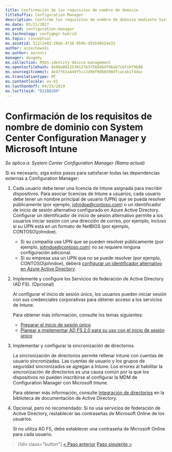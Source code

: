 ```yaml
---
title: Confirmación de los requisitos de nombre de dominio
titleSuffix: Configuration Manager
description: Confirme los requisitos de nombre de dominio mediante System Center Configuration Manager.
ms.date: 03/21/2017
ms.prod: configuration-manager
ms.technology: configmgr-hybrid
ms.topic: conceptual
ms.assetid: 522c2e82-20eb-4f38-859b-d55640b24e32
author: aczechowski
ms.author: aaroncz
manager: dougeby
ms.collection: M365-identity-device-management
ms.openlocfilehash: 0e80a001153012763f56686df66ab7c6fcbf9b88
ms.sourcegitcommit: 4e47f63a449f5cc2d90f9d68500dfcacab1f4dac
ms.translationtype: MT
ms.contentlocale: es-ES
ms.lasthandoff: 04/23/2019
ms.locfileid: "62288209"
---
```

# <a name="confirm-domain-name-requirements-with-system-center-configuration-manager-and-microsoft-intune"></a>Confirmación de los requisitos de nombre de dominio con System Center Configuration Manager y Microsoft Intune

*Se aplica a: System Center Configuration Manager (Rama actual)*

Si es necesario, siga estos pasos para satisfacer todas las dependencias externas a Configuration Manager:

1. Cada usuario debe tener una licencia de Intune asignada para inscribir dispositivos. Para asociar licencias de Intune a usuarios, cada usuario debe tener un nombre principal de usuario (UPN) que se pueda resolver públicamente (por ejemplo, johndoe@contoso.com) o un identificador de inicio de sesión alternativo configurado en Azure Active Directory. Configurar un identificador de inicio de sesión alternativo permite a los usuarios iniciar sesión con una dirección de correo, por ejemplo, incluso si su UPN está en un formato de NetBIOS (por ejemplo, CONTOSO\johndoe).

   - Si su compañía usa UPN que se pueden resolver públicamente (por ejemplo, johndoe@contoso.com) no se requiere ninguna configuración adicional.
   - Si su empresa usa un UPN que no se puede resolver (por ejemplo, CONTOSO\johndoe), deberá [configurar un identificador alternativo en Azure Active Directory](https://azure.microsoft.com/documentation/articles/active-directory-aadconnect-get-started-custom/#pages-under-the-section-sync).

2. Implemente y configure los Servicios de federación de Active Directory (AD FS). (Opcional)

    Al configurar el inicio de sesión único, los usuarios pueden iniciar sesión con sus credenciales corporativas para obtener acceso a los servicios de Intune.

    Para obtener más información, consulte los temas siguientes:
   -   [Preparar el inicio de sesión único](http://go.microsoft.com/fwlink/?LinkID=271124)
   -   [Planear e implementar AD FS 2.0 para su uso con el inicio de sesión único](http://go.microsoft.com/fwlink/?LinkID=271125)

3. Implementar y configurar la sincronización de directorios.

    La sincronización de directorios permite rellenar Intune con cuentas de usuario sincronizadas. Las cuentas de usuario y los grupos de seguridad sincronizados se agregan a Intune. Los errores al habilitar la sincronización de directorios es una causa común por la que los dispositivos no pueden inscribirse al configurar la MDM de Configuration Manager con Microsoft Intune.

    Para obtener más información, consulte [Integración de directorios](http://go.microsoft.com/fwlink/?LinkID=271120) en la biblioteca de documentación de Active Directory.

4. Opcional, pero no recomendado: Si no usa servicios de federación de Active Directory, restablecer las contraseñas de Microsoft Online de los usuarios.

    Si no utiliza AD FS, debe establecer una contraseña de Microsoft Online para cada usuario.

> [!div class="button"]
> [< Paso anterior](create-mdm-collection.md)  [Paso siguiente >](configure-intune-subscription.md)
